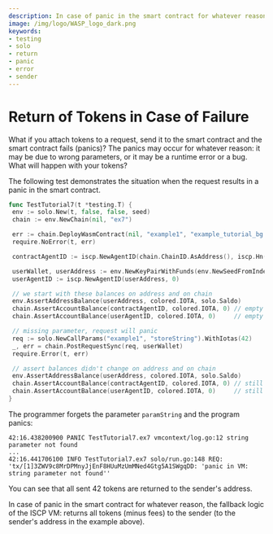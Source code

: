 ```yaml
---
description: In case of panic in the smart contract for whatever reason, the fallback logic of the ISCP VM returns all tokens (minus fees) to the sender.
image: /img/logo/WASP_logo_dark.png
keywords:
- testing
- solo
- return
- panic
- error
- sender
---
```

# Return of Tokens in Case of Failure

What if you attach tokens to a request, send it to the smart
contract and the smart contract fails (panics)? The panics may occur for
whatever reason: it may be due to wrong parameters, or it may be a runtime
error or a bug. What will happen with your tokens?

The following test demonstrates the situation when the request results in a
panic in the smart contract.

```go
func TestTutorial7(t *testing.T) {
 env := solo.New(t, false, false, seed)
 chain := env.NewChain(nil, "ex7")

 err := chain.DeployWasmContract(nil, "example1", "example_tutorial_bg.wasm")
 require.NoError(t, err)

 contractAgentID := iscp.NewAgentID(chain.ChainID.AsAddress(), iscp.Hn("example1"))

 userWallet, userAddress := env.NewKeyPairWithFunds(env.NewSeedFromIndex(5))
 userAgentID := iscp.NewAgentID(userAddress, 0)

 // we start with these balances on address and on chain
 env.AssertAddressBalance(userAddress, colored.IOTA, solo.Saldo)
 chain.AssertAccountBalance(contractAgentID, colored.IOTA, 0) // empty
 chain.AssertAccountBalance(userAgentID, colored.IOTA, 0)     // empty

 // missing parameter, request will panic
 req := solo.NewCallParams("example1", "storeString").WithIotas(42)
 _, err = chain.PostRequestSync(req, userWallet)
 require.Error(t, err)

 // assert balances didn't change on address and on chain
 env.AssertAddressBalance(userAddress, colored.IOTA, solo.Saldo)
 chain.AssertAccountBalance(contractAgentID, colored.IOTA, 0) // still empty
 chain.AssertAccountBalance(userAgentID, colored.IOTA, 0)     // still empty
}
```

The programmer forgets the parameter `paramString` and the program panics:

```log
42:16.438200900 PANIC TestTutorial7.ex7 vmcontext/log.go:12 string parameter not found
...
42:16.441706100 INFO TestTutorial7.ex7 solo/run.go:148 REQ: 'tx/[1]3ZWV9c8MrDPMnyJjEnF8HUuMzUmMNed4Gtg5A1SWgqDD: 'panic in VM: string parameter not found''
```

You can see that all sent 42 tokens are returned to the sender's address.

In case of panic in the smart contract for whatever reason, the fallback logic of the ISCP VM:
returns all tokens (minus fees) to the sender (to the sender's address in the example above).

